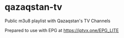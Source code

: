 # qazaqstan-tv
Public m3u8 playlist with Qazaqstan's TV Channels 

Prepared to use with EPG at https://iptvx.one/EPG_LITE
